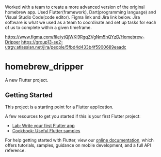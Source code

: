 Worked with a team to create a more advanced version of the original homebrew app. Used Flutter(framework), Dart(programming language) and Visual Studio Code(code editor). Figma link and Jira link below. Jira software is what we used as a team to coordinate and set up tasks for each of us to complete within a given timeframe.

https://www.figma.com/file/ytQjWKI9RgqZVgNm5hQYzD/Homebrew-Dripper
https://group13-se2-utrgv.atlassian.net/jira/people/5fbd4d433b4f5900689eaadc


# homebrew_dripper

A new Flutter project.

## Getting Started

This project is a starting point for a Flutter application.

A few resources to get you started if this is your first Flutter project:

- [Lab: Write your first Flutter app](https://flutter.dev/docs/get-started/codelab)
- [Cookbook: Useful Flutter samples](https://flutter.dev/docs/cookbook)

For help getting started with Flutter, view our
[online documentation](https://flutter.dev/docs), which offers tutorials,
samples, guidance on mobile development, and a full API reference.
